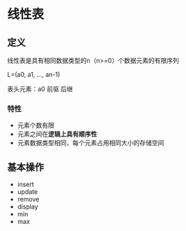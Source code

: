 # 线性表

## 定义
线性表是具有相同数据类型的n（n>=0）个数据元素的有限序列

L=(a0, a1, ..., an-1)

表头元素：a0
前驱
后继

### 特性
- 元素个数有限
- 元素之间在**逻辑上具有顺序性**
- 元素数据类型相同，每个元素占用相同大小的存储空间

## 基本操作
- insert
- update
- remove
- display
- min
- max